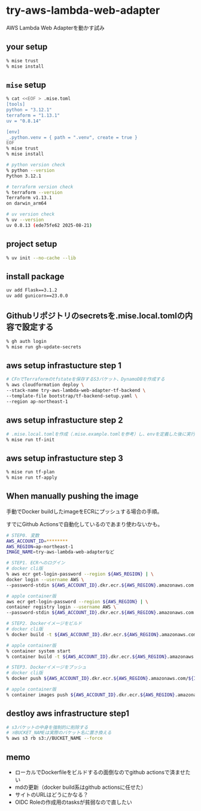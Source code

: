 # try-aws-lambda-web-adapter

AWS Lambda Web Adapterを動かす試み

## your setup

```bash
% mise trust
% mise install
```

## `mise` setup

```bash
% cat <<EOF > .mise.toml
[tools]
python = "3.12.1"
terraform = "1.13.1"
uv = "0.8.14"

[env]
_.python.venv = { path = ".venv", create = true }
EOF
% mise trust
% mise install

# python version check
% python --version
Python 3.12.1

# terraform version check
% terraform --version
Terraform v1.13.1
on darwin_arm64

# uv version check
% uv --version
uv 0.8.13 (ede75fe62 2025-08-21)

```

## project setup

```bash
% uv init --no-cache --lib
```

## install package

```bash
uv add Flask==3.1.2
uv add gunicorn==23.0.0
```

## Githubリポジトリのsecretsを.mise.local.tomlの内容で設定する

```bash
% gh auth login
% mise run gh-update-secrets

```

## aws setup infrastucture step 1

```bash
# CFnでTerraformのtfstateを保存するS3バケット、DynamoDBを作成する
% aws cloudformation deploy \
--stack-name try-aws-lambda-web-adapter-tf-backend \
--template-file bootstrap/tf-backend-setup.yaml \
--region ap-northeast-1
```

## aws setup infrastucture step 2

```bash
# .mise.local.tomlを作成（.mise.example.tomlを参考）し、envを定義した後に実行
% mise run tf-init
```

## aws setup infrastucture step 3

```bash
% mise run tf-plan
% mise run tf-apply

```

## When manually pushing the image

手動でDocker buildしたimageをECRにプッシュする場合の手順。

すでにGithub Actionsで自動化しているのであまり使わないかも。

```bash
# STEP0. 変数
AWS_ACCOUNT_ID=********
AWS_REGION=ap-northeast-1
IMAGE_NAME=try-aws-lambda-web-adapterなど

# STEP1. ECRへのログイン
# docker cli版
% aws ecr get-login-password --region ${AWS_REGION} | \
docker login --username AWS \
--password-stdin ${AWS_ACCOUNT_ID}.dkr.ecr.${AWS_REGION}.amazonaws.com

# apple container版
aws ecr get-login-password --region ${AWS_REGION} | \
container registry login --username AWS \
--password-stdin ${AWS_ACCOUNT_ID}.dkr.ecr.${AWS_REGION}.amazonaws.com

# STEP2. Dockerイメージをビルド
# docker cli版
% docker build -t ${AWS_ACCOUNT_ID}.dkr.ecr.${AWS_REGION}.amazonaws.com/${IMAGE_NAME}:latest .

# apple container版
% container system start
% container build -t ${AWS_ACCOUNT_ID}.dkr.ecr.${AWS_REGION}.amazonaws.com/${IMAGE_NAME}:latest .

# STEP3. Dockerイメージをプッシュ
# docker cli版
% docker push ${AWS_ACCOUNT_ID}.dkr.ecr.${AWS_REGION}.amazonaws.com/${IMAGE_NAME}:latest

# apple container版
% container images push ${AWS_ACCOUNT_ID}.dkr.ecr.${AWS_REGION}.amazonaws.com/${IMAGE_NAME}:latest
```

## destloy aws infrastructure step1

```bash
# s3バケットの中身を強制的に削除する
# ※BUCKET_NAMEは実際のバケット名に置き換える
% aws s3 rb s3://BUCKET_NAME --force
```

## memo

- ローカルでDockerfileをビルドするの面倒なのでgithub actionsで済ませたい
- mdの更新（docker build系はgithub actionsに任せた）
- サイトのURLはどうにかなる？
- OIDC Roleの作成用のtasksが貧弱なので直したい
